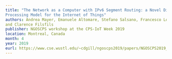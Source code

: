 ```yaml
---
title: "The Network as a Computer with IPv6 Segment Routing: a Novel Distributed
Processing Model for the Internet of Things"
authors: Andrea Mayer, Emanuele Altomare, Stefano Salsano, Francesco Lo Presti
and Clarence Filsfils
publisher: NGOSCPS workshop at the CPS-IoT Week 2019 
location: Montreal, Canada
month: 4
year: 2019
eurl: https://www.cse.wustl.edu/~cdgill/ngoscps2019/papers/NGOSCPS2019_Mayer_etal.pdf
---
```

